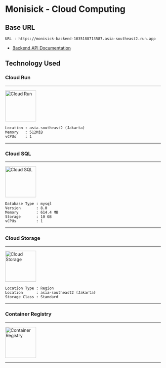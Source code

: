 # Monisick - Cloud Computing

## Base URL

```
URL : https://monisick-backend-1035188713587.asia-southeast2.run.app
```
- [Backend API Documentation](https://drive.google.com/file/d/1rmNhB2Bpp4DyzQ0ZASfSwSfDqSuC3_Rq/view?usp=sharing)


## Technology Used

### **Cloud Run**
---
<img src="https://github.com/user-attachments/assets/36960dad-4022-455e-ade6-26a87c251df6" alt="Cloud Run" width="100"/>

```
Location : asia-southeast2 (Jakarta)  
Memory   : 512MiB  
vCPUs    : 1  
```

---

### **Cloud SQL**
---
<img src="https://github.com/user-attachments/assets/e5e1dee8-a6b5-4ba8-84c9-f3f5f79015fe" alt="Cloud SQL" width="100"/>

```
Database Type : mysql  
Version       : 8.0  
Memory        : 614.4 MB  
Storage       : 10 GB  
vCPUs         : 1  
```

---

### **Cloud Storage**
---
<img src="https://github.com/user-attachments/assets/8ab5fb4d-6350-4223-a2ea-95e5873a682d" alt="Cloud Storage" width="100"/>

```
Location Type : Region  
Location      : asia-southeast2 (Jakarta)  
Storage Class : Standard  
```

---

### **Container Registry**
---
<img src="https://github.com/user-attachments/assets/1e4ba462-c737-4b44-8d02-0dd2f7b46472" alt="Container Registry" width="100"/>

---
